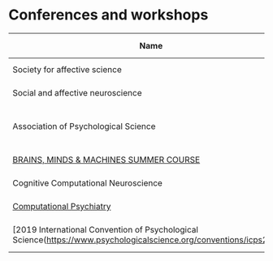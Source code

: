 # Conferences and workshops

| Name | Date | Location | Abstract deadline | Registration deadline | 
| - | - | - | - | - |
| Society for affective science | Apr 26-28, 2018 | UCLA, LA | Nov 17, 2017 | Feb 16, 2018 |
| Social and affective neuroscience | May 3-5, 2018 | Williamsburg, NY | Dec 8, 2017 | |
| Association of Psychological Science | May 24-27, 2018 | San Francisco, CA |  |April 3, 2018 (Early Price Deadline) |
| [BRAINS, MINDS & MACHINES SUMMER COURSE](http://cbmm.mit.edu/summer-school/2018) | Aug 9-30, 2018 | Woods Hole, MA | April 9, 2018 | |
| Cognitive Computational Neuroscience | Sep 5-8, 2018 | Philadelphia, PA | 31 May | | |
| [Computational Psychiatry](http://computationalpsychiatry.org/cp18) | Nov 2-3, 2018 | San Diego, CA, | | |
| [2019 International Convention of Psychological Science(https://www.psychologicalscience.org/conventions/icps2019/) | Poster: 30 Sep,Symposium: 15 Sep 2018 | Paris, France|7–9 March 2019| |
